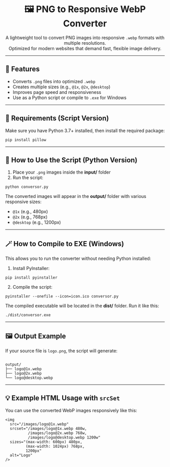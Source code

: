 <h1 align="center">🖼️ PNG to Responsive WebP Converter</h1>

<p align="center">
  A lightweight tool to convert PNG images into responsive <code>.webp</code> formats with multiple resolutions.<br>
  Optimized for modern websites that demand fast, flexible image delivery.
</p>

<hr/>

<h2>🚀 Features</h2>
<ul>
  <li>Converts <code>.png</code> files into optimized <code>.webp</code></li>
  <li>Creates multiple sizes (e.g., <code>@1x</code>, <code>@2x</code>, <code>@desktop</code>)</li>
  <li>Improves page speed and responsiveness</li>
  <li>Use as a Python script or compile to <code>.exe</code> for Windows</li>
</ul>

<hr/>

<h2>🧰 Requirements (Script Version)</h2>
<p>Make sure you have Python 3.7+ installed, then install the required package:</p>

<pre><code>pip install pillow</code></pre>

<hr/>

<h2>📁 How to Use the Script (Python Version)</h2>
<ol>
  <li>Place your <code>.png</code> images inside the <strong>input/</strong> folder</li>
  <li>Run the script:</li>
</ol>

<pre><code>python conversor.py</code></pre>

<p>The converted images will appear in the <strong>output/</strong> folder with various responsive sizes:</p>
<ul>
  <li><code>@1x</code> (e.g., 480px)</li>
  <li><code>@2x</code> (e.g., 768px)</li>
  <li><code>@desktop</code> (e.g., 1200px)</li>
</ul>

<hr/>

<h2>🪄 How to Compile to EXE (Windows)</h2>

<p>This allows you to run the converter without needing Python installed:</p>

<ol>
  <li>Install PyInstaller:</li>
</ol>
<pre><code>pip install pyinstaller</code></pre>

<ol start="2">
  <li>Compile the script:</li>
</ol>
<pre><code>pyinstaller --onefile --icon=icon.ico conversor.py</code></pre>

<p>The compiled executable will be located in the <strong>dist/</strong> folder. Run it like this:</p>

<pre><code>./dist/conversor.exe</code></pre>

<hr/>

<h2>🖼️ Output Example</h2>

<p>If your source file is <code>logo.png</code>, the script will generate:</p>

<pre><code>
output/
├── logo@1x.webp
├── logo@2x.webp
└── logo@desktop.webp
</code></pre>

<hr/>

<h2>💡 Example HTML Usage with <code>srcSet</code></h2>

<p>You can use the converted WebP images responsively like this:</p>

<pre><code>&lt;img
  src="/images/logo@1x.webp"
  srcset="/images/logo@1x.webp 480w,
          /images/logo@2x.webp 768w,
          /images/logo@desktop.webp 1200w"
  sizes="(max-width: 600px) 480px,
         (max-width: 1024px) 768px,
         1200px"
  alt="Logo"
/&gt;
</code></pre>
